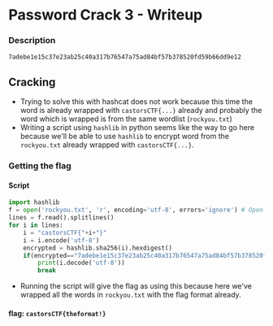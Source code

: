 # Password Crack 3 - Writeup
### Description
```
7adebe1e15c37e23ab25c40a317b76547a75ad84bf57b378520fd59b66dd9e12
```

## Cracking

- Trying to solve this with hashcat does not work because this time the word is already wrapped with `castorsCTF{...}` already and probably the word which is wrapped is from the same wordlist (`rockyou.txt`)
- Writing a script using `hashlib` in python seems like the way to go here because we'll be able to use `hashlib` to encrypt word from the `rockyou.txt` already wrapped with `castorsCTF{...}`.


### Getting the flag
#### Script

```python
import hashlib
f = open('rockyou.txt', 'r', encoding='utf-8', errors='ignore') # Open file on read mode
lines = f.read().splitlines()
for i in lines:
    i = "castorsCTF{"+i+"}"
    i = i.encode('utf-8')
    encrypted = hashlib.sha256(i).hexdigest()
    if(encrypted=="7adebe1e15c37e23ab25c40a317b76547a75ad84bf57b378520fd59b66dd9e12"):
        print(i.decode('utf-8'))
        break
```
- Running the script will give the flag as using this because here we've wrapped all the words in `rockyou.txt` with the flag format already.
#### flag: `castorsCTF{theformat!}`

